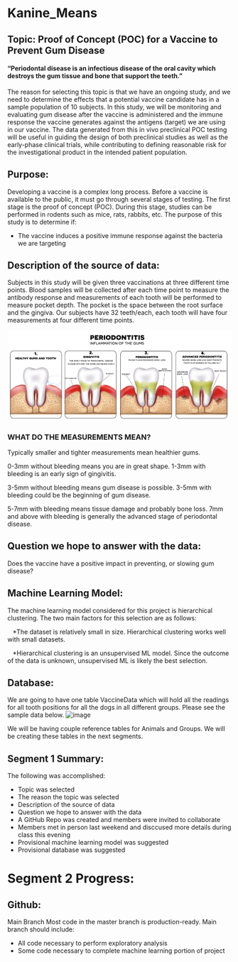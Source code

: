 # Kanine_Means
## Topic: Proof of Concept (POC) for a Vaccine to Prevent Gum Disease
#### “Periodontal disease is an infectious disease of the oral cavity which destroys the gum tissue and bone that support the teeth.”

The reason for selecting this topic is that we have an ongoing study, and we need to determine the effects that a potential vaccine candidate has in a sample population of 10 subjects. In this study, we will be monitoring and evaluating gum disease after the vaccine is administered and the immune response the vaccine generates against the antigens (target) we are using in our vaccine.
The data generated from this in vivo preclinical POC testing will be useful in guiding the design of both preclinical studies as well as the early-phase clinical trials, while contributing to defining reasonable risk for the investigational product in the intended patient population.


## Purpose:
Developing a vaccine is a complex long process. Before a vaccine is available to the public, it must go through several stages of testing. The first stage is the proof of concept (POC). During this stage, studies can be performed in rodents such as mice, rats, rabbits, etc.
The purpose of this study is to determine if:
* The vaccine induces a positive immune response against the bacteria we are targeting 

## Description of the source of data:
Subjects in this study will be given three vaccinations at three different time points. Blood samples will be collected after each time point to measure the antibody response and measurements of each tooth will be performed to measure pocket depth. The pocket is the space between the root surface and the gingiva. Our subjects have 32 teeth/each, each tooth will have four measurements at four different time points.

![pic2.png](https://github.com/LucyPill/Kanine_Means/blob/main/Images/pic2.png)

### WHAT DO THE MEASUREMENTS MEAN?
Typically smaller and tighter measurements mean healthier gums. 

0-3mm without bleeding means you are in great shape. 
1-3mm with bleeding is an early sign of gingivitis. 

3-5mm without bleeding means gum disease is possible.
3-5mm with bleeding could be the beginning of gum disease.

5-7mm with bleeding means tissue damage and probably bone loss.
7mm and above with bleeding is generally the advanced stage of periodontal disease. 

## Question we hope to answer with the data:
Does the vaccine have a positive impact in preventing, or slowing gum disease?

## Machine Learning Model: 
The machine learning model considered for this project is hierarchical clustering.  The two main factors for this selection are as follows:

&nbsp;&nbsp;&nbsp;*The dataset is relatively small in size. Hierarchical clustering works well with small datasets.

&nbsp;&nbsp;&nbsp;*Hierarchical clustering is an unsupervised ML model.  Since the outcome of the data is unknown, unsupervised ML is likely the best selection.

## Database:
We are going to have one table VaccineData which will hold all the readings for all tooth positions for all the dogs in all different groups. Please see the sample data below.
![image](https://user-images.githubusercontent.com/56806834/167991483-49d85ab4-cedb-4835-a0a0-14b305a760b6.png)

We will be having couple reference tables for Animals and Groups. We will be creating these tables in the next segments.


## Segment 1 Summary:
The following was accomplished:
* Topic was selected
* The reason the topic was selected
* Description of the source of data
* Question we hope to answer with the data
* A GitHub Repo was created and members were invited to collaborate
* Members met in person last weekend and disccused more details during class this evening
* Provisional machine learning model was suggested
* Provisional database was suggested 

# Segment 2 Progress:

## Github:
Main Branch
Most code in the master branch is production-ready.
Main branch should include:
* All code necessary to perform exploratory analysis
* Some code necessary to complete machine learning
portion of project 
